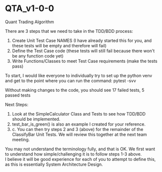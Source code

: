 # QTA_v1-0-0
Quant Trading Algorithm

There are 3 steps that we need to take in the TDD/BDD process:
1. Create Unit Test Case NAMES (I have already started this for you, and these tests will be empty and therefore will fail)
2. Define the Test Case code (these tests will still fail because there won't be any function code yet)
3. Write Functions/Classes to meet Test Case requirements (make the tests pass)

To start, I would like everyone to individually try to set up the python venv and get to the point where you can run the command: pytest -svv

Without making changes to the code, you should see 17 failed tests, 5 passed tests

Next Steps:
1. Look at the SimpleCalculator Class and Tests to see how TDD/BDD should be implemented.
2. test_bar_is_green() is also an example I created for your reference.
3. c. You can then try steps 2 and 3 (above) for the remainder of the ClassifyBar Unit Tests.  We will review this together at the next team meeting.

You may not understand the terminology fully, and that is OK. We first want to understand how simple/challenging it is to follow steps 1-3 above.  
I believe it will be good experience for each of you to attempt to define this, as this is essentially System Architecture Design.

